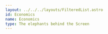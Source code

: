 ```yaml
---
layout: ../../../layouts/FilteredList.astro
id: Economics
name: Economics
type: The elephants behind the Screen
---
```

